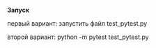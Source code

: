 **Запуск**

первый вариант: запустить файл test_pytest.py

второй вариант: python -m pytest test_pytest.py
